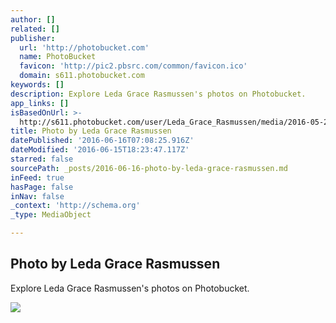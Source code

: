 ```yaml
---
author: []
related: []
publisher:
  url: 'http://photobucket.com'
  name: PhotoBucket
  favicon: 'http://pic2.pbsrc.com/common/favicon.ico'
  domain: s611.photobucket.com
keywords: []
description: Explore Leda Grace Rasmussen's photos on Photobucket.
app_links: []
isBasedOnUrl: >-
  http://s611.photobucket.com/user/Leda_Grace_Rasmussen/media/2016-05-28%2018.25.26_zpsviz0wsk4.jpg.html?sort=3&o=4
title: Photo by Leda Grace Rasmussen
datePublished: '2016-06-16T07:08:25.916Z'
dateModified: '2016-06-15T18:23:47.117Z'
starred: false
sourcePath: _posts/2016-06-16-photo-by-leda-grace-rasmussen.md
inFeed: true
hasPage: false
inNav: false
_context: 'http://schema.org'
_type: MediaObject

---
```

<article style=""><h1>Photo by Leda Grace Rasmussen</h1><p>Explore Leda Grace Rasmussen's photos on Photobucket.</p><img src="http://i611.photobucket.com/albums/tt191/Leda_Grace_Rasmussen/2016-05-28%2018.25.26_zpsviz0wsk4.jpg" /></article>